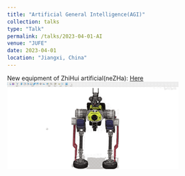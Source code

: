 ```yaml
---
title: "Artificial General Intelligence(AGI)"
collection: talks
type: "Talk"
permalink: /talks/2023-04-01-AI
venue: "JUFE"
date: 2023-04-01
location: "Jiangxi, China"
---
```




New equipment of ZhiHui artificial(neZHa): [Here](https://www.bilibili.com/video/BV1Uh41137Th/?spm_id_from=333.999.0.0)  
<img src="/images/neZHa.gif" alt="neZHa" title="neZHa" width="400" >